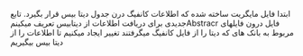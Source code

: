 ابتدا  فایل مایگریت ساخته شده که اطلاعات کانفیگ درن جدول  دیتا بیس قرار بگیرد.
 تابع جدیدی برای دریافت اطلاعات از دیتابیس تعریف میکینمAbstracr فایل
درون فایلهای مربوط به بانک های که دیتا را از فایل کانفیگ میگرفتند تغییر ایجاد میکنیم تا  اطلاعات را از دیتا بیس بیگیریم
